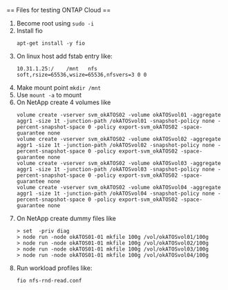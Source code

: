 == Files for testing ONTAP Cloud ==
1. Become root using `sudo -i`
1. Install fio
    ```
    apt-get install -y fio
    ```
1. On linux host add fstab entry like:
    ```
    10.31.1.25:/    /mnt   nfs     soft,rsize=65536,wsize=65536,nfsvers=3 0 0
    ```
1. Make mount point `mkdir /mnt`
1. Use `mount -a` to mount
1. On NetApp create 4 volumes like
    ```
    volume create -vserver svm_okATOS02 -volume okATOSvol01 -aggregate aggr1 -size 1t -junction-path /okATOSvol01 -snapshot-policy none -percent-snapshot-space 0 -policy export-svm_okATOS02 -space-guarantee none 
    volume create -vserver svm_okATOS02 -volume okATOSvol02 -aggregate aggr1 -size 1t -junction-path /okATOSvol02 -snapshot-policy none -percent-snapshot-space 0 -policy export-svm_okATOS02 -space-guarantee none 
    volume create -vserver svm_okATOS02 -volume okATOSvol03 -aggregate aggr1 -size 1t -junction-path /okATOSvol03 -snapshot-policy none -percent-snapshot-space 0 -policy export-svm_okATOS02 -space-guarantee none 
    volume create -vserver svm_okATOS02 -volume okATOSvol04 -aggregate aggr1 -size 1t -junction-path /okATOSvol04 -snapshot-policy none -percent-snapshot-space 0 -policy export-svm_okATOS02 -space-guarantee none 
    ```
1. On NetApp create dummy files like
    ```
    > set  -priv diag
    > node run -node okATOS01-01 mkfile 100g /vol/okATOSvol01/100g
    > node run -node okATOS01-01 mkfile 100g /vol/okATOSvol02/100g
    > node run -node okATOS01-01 mkfile 100g /vol/okATOSvol03/100g
    > node run -node okATOS01-01 mkfile 100g /vol/okATOSvol04/100g
    ```
1. Run workload profiles like:
    ```
    fio nfs-rnd-read.conf
    ```

